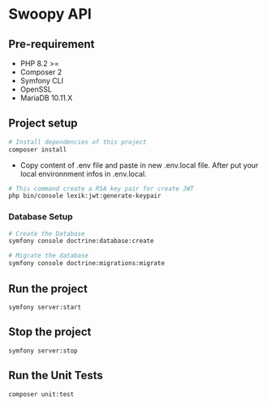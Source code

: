 # Swoopy API

## Pre-requirement 
- PHP 8.2 >=
- Composer 2
- Symfony CLI
- OpenSSL
- MariaDB 10.11.X

## Project setup
```bash
# Install dependencies of this project
composer install
```

- Copy content of .env file and paste in new .env.local file. After put your local environnment infos in .env.local.

```bash
# This command create a RSA key pair for create JWT
php bin/console lexik:jwt:generate-keypair
```

### Database Setup
```bash
# Create the Database
symfony console doctrine:database:create
```
```bash
# Migrate the database
symfony console doctrine:migrations:migrate
```

## Run the project
```
symfony server:start
```

## Stop the project
```
symfony server:stop
```

## Run the Unit Tests
```bash
composer unit:test
```